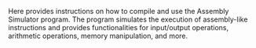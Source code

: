 Here provides instructions on how to compile and use the Assembly
Simulator program. The program simulates the execution of assembly-like
instructions and provides functionalities for input/output operations, arithmetic
operations, memory manipulation, and more.
